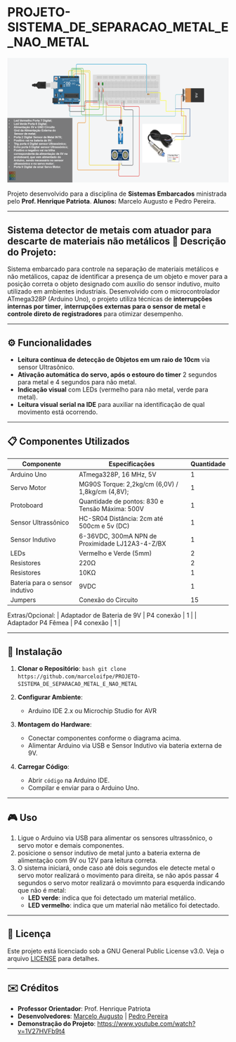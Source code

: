 # PROJETO-SISTEMA_DE_SEPARACAO_METAL_E_NAO_METAL


![Diagrama do Sistema](esquema_montagem-Hardware.png)

Projeto desenvolvido para a disciplina de **Sistemas Embarcados** ministrada pelo **Prof. Henrique Patriota**.
**Alunos:** Marcelo Augusto e Pedro Pereira.

---

## Sistema detector de metais com atuador para descarte de materiais não metálicos 🚀 Descrição do Projeto:
Sistema embarcado para controle na separação de materiais metálicos e não metálicos, capaz de identificar a presença de um objeto e mover para a posição correta o objeto designado com auxílio do sensor indutivo, muito utilizado em ambientes industriais. Desenvolvido com o microcontrolador ATmega328P (Arduino Uno), o projeto utiliza técnicas de  **interrupções internas por timer**, **interrupções externas para o sensor de metal** e **controle direto de registradores** para otimizar desempenho.

---

## ⚙️ Funcionalidades
- **Leitura contínua de detecção de Objetos em um raio de 10cm** via sensor Ultrasônico.
- **Ativação automática do servo, após o estouro do timer** 2 segundos para metal e 4 segundos para não metal.
- **Indicação visual** com LEDs (vermelho para não metal, verde para metal).
- **Leitura visual serial na IDE** para auxiliar na identificação de qual movimento está ocorrendo.

---

## 📋 Componentes Utilizados
| Componente               | Especificações                          | Quantidade |
|--------------------------|-----------------------------------------|------------|
| Arduino Uno              | ATmega328P, 16 MHz, 5V                 | 1          |
| Servo Motor              | MG90S Torque: 2,2kg/cm (6,0V) / 1,8kg/cm (4,8V);    | 1          |
| Protoboard               | Quantidade de pontos: 830 e Tensão Máxima: 500V     | 1          |
| Sensor Ultrassônico      | HC-SR04 Distância: 2cm até 500cm e 5v (DC)          | 1          |
| Sensor Indutivo          | 6-36VDC, 300mA NPN de Proximidade LJ12A3-4-Z/BX     | 1          |
| LEDs                     | Vermelho e Verde (5mm)                              | 2          |
| Resistores               | 220Ω                                                | 2          |
| Resistores               | 10KΩ                                                | 1          |
| Bateria para o sensor indutivo   | 9VDC                                        | 1          |
| Jumpers                  | Conexão do Circuito                                 | 15          |
Extras/Opcional:
| Adaptador de Bateria de 9V    | P4 conexão                                     | 1          |
| Adaptador P4 Fêmea               | P4 conexão                                  | 1          |

---

## 🔧 Instalação
1. **Clonar o Repositório**:
   ``bash
   git clone https://github.com/marceloifpe/PROJETO-SISTEMA_DE_SEPARACAO_METAL_E_NAO_METAL
   ``

2. **Configurar Ambiente**:
   - Arduino IDE 2.x ou Microchip Studio for AVR

3. **Montagem do Hardware**:
   - Conectar componentes conforme o diagrama acima.
   - Alimentar Arduino via USB e Sensor Indutivo via bateria externa de 9V.

4. **Carregar Código**:
   - Abrir `código` na Arduino IDE.
   - Compilar e enviar para o Arduino Uno.

---

## 🎮 Uso
1. Ligue o Arduino via USB para alimentar os sensores ultrassônico, o servo motor e demais componentes.
2. posicione o sensor indutivo de metal junto a bateria externa de alimentação com 9V ou 12V para leitura correta.
3. O sistema iniciará, onde caso até dois segundos ele detecte metal o servo motor realizará o movimento para direita, se não após passar 4 segundos o servo motor realizará o movimnto para esquerda indicando que não é metal:
   - **LED verde**: indica que foi detectado um material metálico.
   - **LED vermelho**: indica que um material não metálico foi detectado.

---

## 📄 Licença
Este projeto está licenciado sob a GNU General Public License v3.0. Veja o arquivo [LICENSE](LICENSE) para detalhes.

---

## ✉️ Créditos
- **Professor Orientador**: Prof. Henrique Patriota
- **Desenvolvedores**: [Marcelo Augusto](https://github.com/marceloifpe) | [Pedro Pereira](https://github.com/PedroHLP25)
- **Demonstração do Projeto**: https://www.youtube.com/watch?v=1V27HVFb9t4